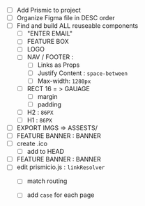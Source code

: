 * [ ] Add Prismic to project
* [ ] Organize Figma file in DESC order
* [ ] Find and build ALL reuseable components
    * [ ] "ENTER EMAIL"
    * [ ] FEATURE BOX
    * [ ] LOGO
    * [ ] NAV / FOOTER :
        * [ ] Links as Props
        * [ ] Justify Content : `space-between`
        * [ ] Max-width: `1280px`
    * [ ] RECT 16  = > GAUAGE 
        * [ ] margin
        * [ ] padding
    * [ ] H2 : `86PX`
    * [ ] H1 : `86PX`
* [ ] EXPORT IMGS => ASSESTS/
* [ ] FEATURE BANNER : BANNER 
* [ ] create .ico 
    * [ ] add to HEAD
* [ ] FEATURE BANNER : BANNER
* [ ] edit prismicio.js : `linkResolver` 
    * [ ] match routing
    * [ ] add `case` for each page 

